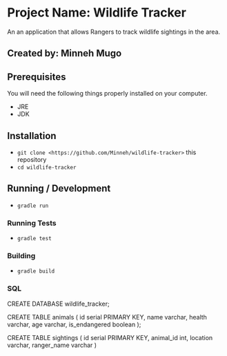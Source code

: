 # Project Name: Wildlife Tracker

An an application that allows Rangers to track wildlife sightings in the area.

## Created by: Minneh Mugo

## Prerequisites

You will need the following things properly installed on your computer.

* JRE
* JDK

## Installation

* `git clone <https://github.com/Minneh/wildlife-tracker>` this repository
* `cd wildlife-tracker`

## Running / Development

* `gradle run`

### Running Tests

* `gradle test`

### Building

* `gradle build`

### SQL

CREATE DATABASE wildlife_tracker;

CREATE TABLE animals (
  id serial PRIMARY KEY,
  name varchar,
  health varchar,
  age varchar,
  is_endangered boolean
);

CREATE TABLE sightings (
  id serial PRIMARY KEY,
  animal_id int,
  location varchar,
  ranger_name varchar
  )

